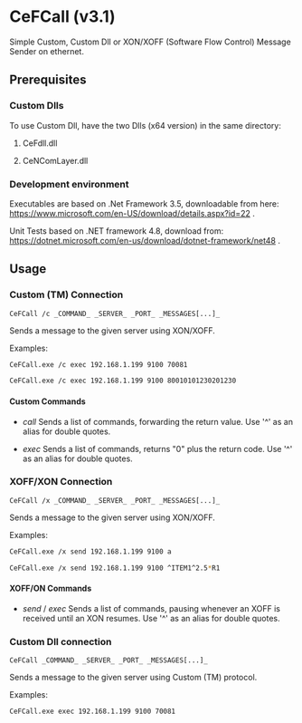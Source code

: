 # CeFCall (v3.1)

Simple Custom, Custom Dll or XON/XOFF (Software Flow Control) Message Sender on ethernet.

## Prerequisites

### Custom Dlls

To use Custom Dll, have the two Dlls (x64 version) in the same directory:

1. CeFdll.dll

2. CeNComLayer.dll

### Development environment

Executables are based on .Net Framework 3.5, downloadable from here:
<https://www.microsoft.com/en-US/download/details.aspx?id=22> .

Unit Tests based on .NET framework 4.8, download from:
<https://dotnet.microsoft.com/en-us/download/dotnet-framework/net48> .

## Usage

### Custom (TM) Connection

``CeFCall /c _COMMAND_ _SERVER_ _PORT_ _MESSAGES[...]_``

Sends a message to the given server using XON/XOFF.

Examples:

```bash
CeFCall.exe /c exec 192.168.1.199 9100 70081
```

```bash
CeFCall.exe /c exec 192.168.1.199 9100 80010101230201230
```

#### Custom Commands

* _call_
 Sends a list of commands, forwarding the return value.
 Use '^' as an alias for double quotes.

* _exec_
 Sends a list of commands, returns "0" plus the return code.
 Use '^' as an alias for double quotes.

### XOFF/XON Connection

``CeFCall /x _COMMAND_ _SERVER_ _PORT_ _MESSAGES[...]_``

Sends a message to the given server using XON/XOFF.

Examples:

```bash
CeFCall.exe /x send 192.168.1.199 9100 a
```

```bash
CeFCall.exe /x send 192.168.1.199 9100 ^ITEM1^2.5*R1
```

#### XOFF/ON Commands

* _send_ / _exec_
 Sends a list of commands, pausing whenever an XOFF is received until an XON resumes.
 Use '^' as an alias for double quotes.

### Custom Dll connection

``CeFCall _COMMAND_ _SERVER_ _PORT_ _MESSAGES[...]_``

Sends a message to the given server using Custom (TM) protocol.

Examples:

```bash
CeFCall.exe exec 192.168.1.199 9100 70081
```
